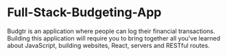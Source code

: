 # Full-Stack-Budgeting-App
Budgtr is an application where people can log their financial transactions. Building this application will require you to bring together all you've learned about JavaScript, building websites, React, servers and RESTful routes.
